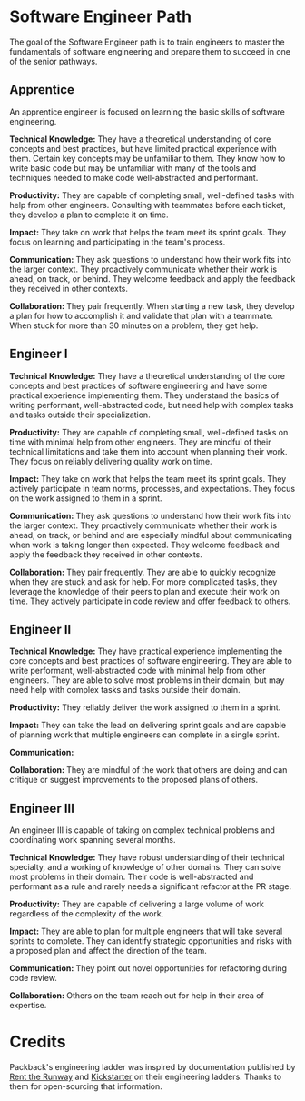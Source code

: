 # Software Engineer Path

The goal of the Software Engineer path is to train engineers to master the fundamentals of software engineering and prepare them to succeed in one of the senior pathways.

## Apprentice

An apprentice engineer is focused on learning the basic skills of software engineering.

**Technical Knowledge:** They have a theoretical understanding of core concepts and best practices, but have limited practical experience with them. Certain key concepts may be unfamiliar to them. They know how to write basic code but may be unfamiliar with many of the tools and techniques needed to make code well-abstracted and performant.

**Productivity:** They are capable of completing small, well-defined tasks with help from other engineers. Consulting with teammates before each ticket, they develop a plan to complete it on time.

**Impact:** They take on work that helps the team meet its sprint goals. They focus on learning and participating in the team's process.

**Communication:** They ask questions to understand how their work fits into the larger context. They proactively communicate whether their work is ahead, on track, or behind. They welcome feedback and apply the feedback they received in other contexts.

**Collaboration:** They pair frequently. When starting a new task, they develop a plan for how to accomplish it and validate that plan with a teammate. When stuck for more than 30 minutes on a problem, they get help.

## Engineer I

**Technical Knowledge:** They have a theoretical understanding of the core concepts and best practices of software engineering and have some practical experience implementing them. They understand the basics of writing performant, well-abstracted code, but need help with complex tasks and tasks outside their specialization.

**Productivity:** They are capable of completing small, well-defined tasks on time with minimal help from other engineers. They are mindful of their technical limitations and take them into account when planning their work. They focus on reliably delivering quality work on time.

**Impact:** They take on work that helps the team meet its sprint goals. They actively participate in team norms, processes, and expectations. They focus on the work assigned to them in a sprint.

**Communication:** They ask questions to understand how their work fits into the larger context. They proactively communicate whether their work is ahead, on track, or behind and are especially mindful about communicating when work is taking longer than expected. They welcome feedback and apply the feedback they received in other contexts.

**Collaboration:** They pair frequently. They are able to quickly recognize when they are stuck and ask for help. For more complicated tasks, they leverage the knowledge of their peers to plan and execute their work on time. They actively participate in code review and offer feedback to others.

## Engineer II

**Technical Knowledge:** They have practical experience implementing the core concepts and best practices of software engineering. They are able to write performant, well-abstracted code with minimal help from other engineers. They are able to solve most problems in their domain, but may need help with complex tasks and tasks outside their domain.

**Productivity:** They reliably deliver the work assigned to them in a sprint.

**Impact:** They can take the lead on delivering sprint goals and are capable of planning work that multiple engineers can complete in a single sprint. 

**Communication:** 

**Collaboration:** They are mindful of the work that others are doing and can critique or suggest improvements to the proposed plans of others.

## Engineer III

An engineer III is capable of taking on complex technical problems and coordinating work spanning several months.

**Technical Knowledge:** They have robust understanding of their technical specialty, and a working of knowledge of other domains. They can solve most problems in their domain. Their code is well-abstracted and performant as a rule and rarely needs a significant refactor at the PR stage.

**Productivity:** They are capable of delivering a large volume of work regardless of the complexity of the work. 

**Impact:** They are able to plan for multiple engineers that will take several sprints to complete. They can identify strategic opportunities and risks with a proposed plan and affect the direction of the team.

**Communication:** They point out novel opportunities for refactoring during code review.

**Collaboration:** Others on the team reach out for help in their area of expertise.

# Credits

Packback's engineering ladder was inspired by documentation published by [Rent the Runway](https://dresscode.renttherunway.com/blog/ladder) and [Kickstarter](https://kickstarter.engineering/the-kickstarter-engineering-and-data-team-ladder-96996c3b327) on their engineering ladders. Thanks to them for open-sourcing that information.
